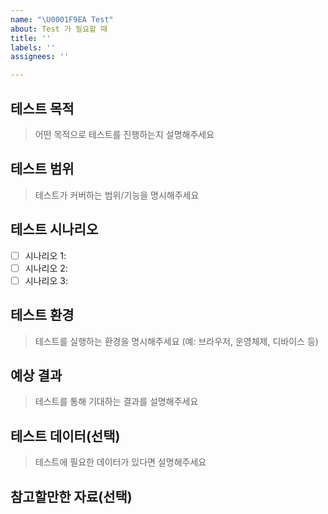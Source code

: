 ```yaml
---
name: "\U0001F9EA Test"
about: Test 가 필요할 때
title: ''
labels: ''
assignees: ''

---
```


## 테스트 목적
> 어떤 목적으로 테스트를 진행하는지 설명해주세요

## 테스트 범위
> 테스트가 커버하는 범위/기능을 명시해주세요

## 테스트 시나리오
- [ ] 시나리오 1: 
- [ ] 시나리오 2:
- [ ] 시나리오 3:

## 테스트 환경
> 테스트를 실행하는 환경을 명시해주세요 (예: 브라우저, 운영체제, 디바이스 등)

## 예상 결과
> 테스트를 통해 기대하는 결과를 설명해주세요

## 테스트 데이터(선택)
> 테스트에 필요한 데이터가 있다면 설명해주세요

## 참고할만한 자료(선택)
